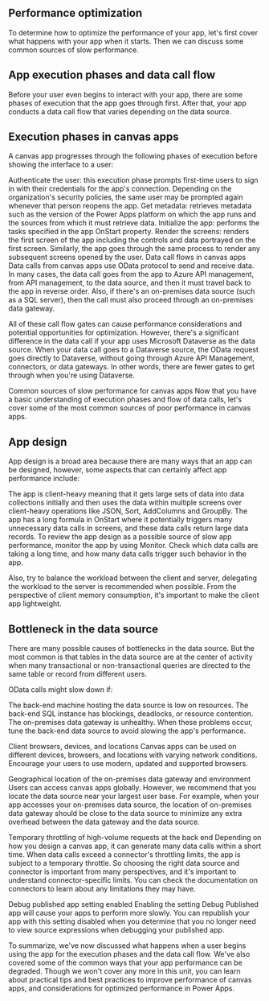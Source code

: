 ## Performance optimization

To determine how to optimize the performance of your app, let's first cover what happens with your app when it starts. Then we can discuss some common sources of slow performance.

## App execution phases and data call flow
Before your user even begins to interact with your app, there are some phases of execution that the app goes through first. After that, your app conducts a data call flow that varies depending on the data source.

## Execution phases in canvas apps
A canvas app progresses through the following phases of execution before showing the interface to a user:

Authenticate the user: this execution phase prompts first-time users to sign in with their credentials for the app's connection. Depending on the organization's security policies, the same user may be prompted again whenever that person reopens the app.
Get metadata: retrieves metadata such as the version of the Power Apps platform on which the app runs and the sources from which it must retrieve data.
Initialize the app: performs the tasks specified in the app OnStart property.
Render the screens: renders the first screen of the app including the controls and data portrayed on the first screen. Similarly, the app goes through the same process to render any subsequent screens opened by the user.
Data call flows in canvas apps
Data calls from canvas apps use OData protocol to send and receive data. In many cases, the data call goes from the app to Azure API management, from API management, to the data source, and then it must travel back to the app in reverse order. Also, if there's an on-premises data source (such as a SQL server), then the call must also proceed through an on-premises data gateway.

All of these call flow gates can cause performance considerations and potential opportunities for optimization. However, there's a significant difference in the data call if your app uses Microsoft Dataverse as the data source. When your data call goes to a Dataverse source, the OData request goes directly to Dataverse, without going through Azure API Management, connectors, or data gateways. In other words, there are fewer gates to get through when you're using Dataverse.

Common sources of slow performance for canvas apps
Now that you have a basic understanding of execution phases and flow of data calls, let's cover some of the most common sources of poor performance in canvas apps.

## App design
App design is a broad area because there are many ways that an app can be designed, however, some aspects that can certainly affect app performance include:

The app is client-heavy meaning that it gets large sets of data into data collections initially and then uses the data within multiple screens over client-heavy operations like JSON, Sort, AddColumns and GroupBy.
The app has a long formula in OnStart where it potentially triggers many unnecessary data calls in screens, and these data calls return large data records.
To review the app design as a possible source of slow app performance, monitor the app by using Monitor. Check which data calls are taking a long time, and how many data calls trigger such behavior in the app.

Also, try to balance the workload between the client and server, delegating the workload to the server is recommended when possible. From the perspective of client memory consumption, it's important to make the client app lightweight.

## Bottleneck in the data source
There are many possible causes of bottlenecks in the data source. But the most common is that tables in the data source are at the center of activity when many transactional or non-transactional queries are directed to the same table or record from different users.

OData calls might slow down if:

The back-end machine hosting the data source is low on resources.
The back-end SQL instance has blockings, deadlocks, or resource contention.
The on-premises data gateway is unhealthy.
When these problems occur, tune the back-end data source to avoid slowing the app's performance.

Client browsers, devices, and locations
Canvas apps can be used on different devices, browsers, and locations with varying network conditions. Encourage your users to use modern, updated and supported browsers.

Geographical location of the on-premises data gateway and environment
Users can access canvas apps globally. However, we recommend that you locate the data source near your largest user base. For example, when your app accesses your on-premises data source, the location of on-premises data gateway should be close to the data source to minimize any extra overhead between the data gateway and the data source.

Temporary throttling of high-volume requests at the back end
Depending on how you design a canvas app, it can generate many data calls within a short time. When data calls exceed a connector's throttling limits, the app is subject to a temporary throttle. So choosing the right data source and connector is important from many perspectives, and it's important to understand connector-specific limits. You can check the documentation on connectors to learn about any limitations they may have.

Debug published app setting enabled
Enabling the setting Debug Published app will cause your apps to perform more slowly. You can republish your app with this setting disabled when you determine that you no longer need to view source expressions when debugging your published app.

To summarize, we've now discussed what happens when a user begins using the app for the execution phases and the data call flow. We've also covered some of the common ways that your app performance can be degraded. Though we won't cover any more in this unit, you can learn about practical tips and best practices to improve performance of canvas apps, and considerations for optimized performance in Power Apps.



